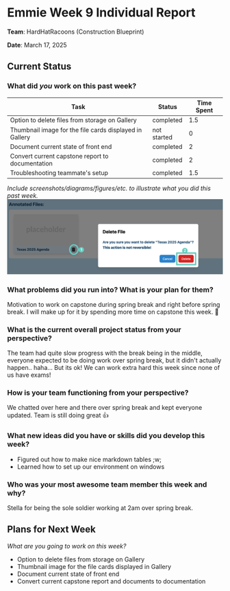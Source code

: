 # Emmie Week 9 Individual Report

**Team**: HardHatRacoons (Construction Blueprint)

**Date**:  March 17, 2025

## Current Status

### What did _you_ work on this past week?

| Task                                                          | Status      | Time Spent | 
| ------------------------------------------------------------- | ----------- | ---------- |
| Option to delete files from storage on Gallery                | completed   |    1.5     |
| Thumbnail image for the file cards displayed in Gallery       | not started |     0      |
| Document current state of front end                           | completed   |     2      |
| Convert current capstone report to documentation              | completed   |     2      |
| Troubleshooting teammate's setup                              | completed   |    1.5     |


*Include screenshots/diagrams/figures/etc. to illustrate what you did this past week.*
![Delete button for removing file](./images/emmie-delete.png)


### What problems did you run into? What is your plan for them?
Motivation to work on capstone during spring break and right before spring break. I will make up for it by 
spending more time on capstone this week. 🫡


### What is the current overall project status from your perspective? 
The team had quite slow progress with the break being in the middle, everyone expected to be doing work over
spring break, but it didn't actually happen.. haha... But its ok! We can work extra hard this week since none
of us have exams!


### How is your team functioning from your perspective?
We chatted over here and there over spring break and kept everyone updated. Team is still doing great 👍


### What new ideas did you have or skills did you develop this week?
- Figured out how to make nice markdown tables ;w;
- Learned how to set up our environment on windows


### Who was your most awesome team member this week and why?
Stella for being the sole soldier working at 2am over spring break.


## Plans for Next Week

*What are you going to work on this week?*

- Option to delete files from storage on Gallery
- Thumbnail image for the file cards displayed in Gallery
- Document current state of front end
- Convert current capstone report and documents to documentation
